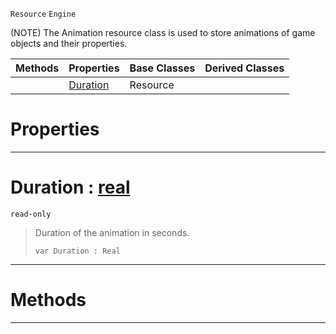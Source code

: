  `Resource` `Engine`



(NOTE) The Animation resource class is used to store animations of game objects and their properties.

|Methods|Properties|Base Classes|Derived Classes|
|---|---|---|---|
| |[ Duration](https://plasmaengine.github.io/PlasmaDocs/Plasma1/C++/code_reference/class_reference/animation.markdown#duration-plasma-engine-doc)|Resource| |


 #  Properties


---  
 #  Duration : [real](https://plasmaengine.github.io/PlasmaDocs/Plasma1/C++/code_reference/lightning_base_types/real.markdown)

 `read-only`

> Duration of the animation in seconds.
> ``` lang=cpp, name=Lightning
> var Duration : Real


---  
 #  Methods


---  
 

 